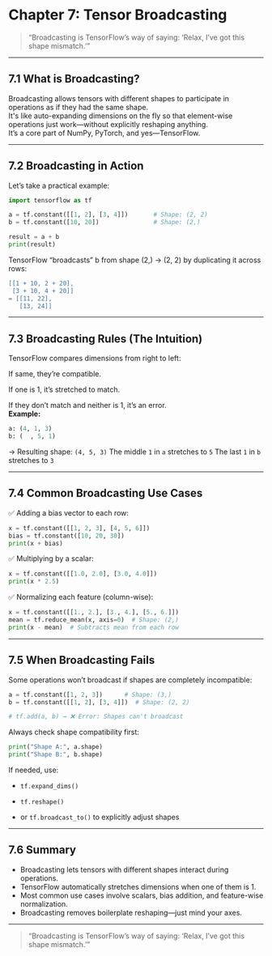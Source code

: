 # Chapter 7: Tensor Broadcasting

> “Broadcasting is TensorFlow’s way of saying: ‘Relax, I’ve got this shape mismatch.’”

---

## 7.1 What is Broadcasting?

Broadcasting allows tensors with different shapes to participate in operations as if they had the same shape.  
It's like auto-expanding dimensions on the fly so that element-wise operations just work—without explicitly reshaping anything.  
It’s a core part of NumPy, PyTorch, and yes—TensorFlow.

---

## 7.2 Broadcasting in Action
Let’s take a practical example:
```python
import tensorflow as tf

a = tf.constant([[1, 2], [3, 4]])       # Shape: (2, 2)
b = tf.constant([10, 20])               # Shape: (2,)

result = a + b
print(result)
```
TensorFlow “broadcasts” b from shape (2,) → (2, 2) by duplicating it across rows:
```lua
[[1 + 10, 2 + 20],
 [3 + 10, 4 + 20]]
= [[11, 22],
   [13, 24]]
```

---

## 7.3 Broadcasting Rules (The Intuition)
TensorFlow compares dimensions from right to left:

If same, they’re compatible.

If one is 1, it’s stretched to match.

If they don’t match and neither is 1, it’s an error.  
**Example:**
```python
a: (4, 1, 3)
b: (  , 5, 1)
```
→ Resulting shape: `(4, 5, 3)`
The middle `1` in `a` stretches to `5`
The last `1` in `b` stretches to `3`

---

## 7.4 Common Broadcasting Use Cases

✅ Adding a bias vector to each row:
```python
x = tf.constant([[1, 2, 3], [4, 5, 6]])
bias = tf.constant([10, 20, 30])
print(x + bias)
```
✅ Multiplying by a scalar:
```python
x = tf.constant([[1.0, 2.0], [3.0, 4.0]])
print(x * 2.5)
```
✅ Normalizing each feature (column-wise):
```python
x = tf.constant([[1., 2.], [3., 4.], [5., 6.]])
mean = tf.reduce_mean(x, axis=0)  # Shape: (2,)
print(x - mean)  # Subtracts mean from each row
```

---

## 7.5 When Broadcasting Fails

Some operations won’t broadcast if shapes are completely incompatible:
```python
a = tf.constant([1, 2, 3])      # Shape: (3,)
b = tf.constant([[1, 2], [3, 4]])  # Shape: (2, 2)

# tf.add(a, b) → ❌ Error: Shapes can't broadcast
```
Always check shape compatibility first:
```python
print("Shape A:", a.shape)
print("Shape B:", b.shape)
```
If needed, use:

- `tf.expand_dims()`

- `tf.reshape()`

- or `tf.broadcast_to()` to explicitly adjust shapes

---

## 7.6 Summary

- Broadcasting lets tensors with different shapes interact during operations.
- TensorFlow automatically stretches dimensions when one of them is 1.
- Most common use cases involve scalars, bias addition, and feature-wise normalization.
- Broadcasting removes boilerplate reshaping—just mind your axes.

---

> “Broadcasting is TensorFlow’s way of saying: ‘Relax, I’ve got this shape mismatch.’”